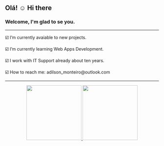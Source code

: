 ## Olá! ☺️ Hi there  
<div>
  <h3> Welcome, I'm glad to se you.</h3>
<p>
  <hr>
☑️ I’m currently avaiable to new projects.
</p> 
<p>
☑️ I’m currently learning Web Apps Development. 
</p>
☑️ I work with IT Support already 
  about ten years.
</p>
<p>
☑️ How to reach me: adilson_monteiro@outlook.com
<p/>
</div>
 <hr>
<div align="center">
  <a href="https://github.com/amdjr">
  <img height="180em" src="https://github-readme-stats.vercel.app/api?username=amdjr&show_icons=true&theme=dark&include_all_commits=true&count_private=true"/>
  <img height="180em" src="https://github-readme-stats.vercel.app/api/top-langs/?username=amdjr&layout=compact&langs_count=7&theme=dark"/>
</div>
